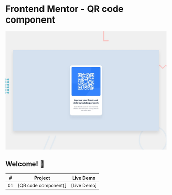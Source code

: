 # Frontend Mentor - QR code component

![Design preview for the QR code component coding challenge](./design/desktop-preview.jpg)

## Welcome! 👋

|  #  | Project                                                                                                    | Live Demo                                                   |
| :-: | ---------------------------------------------------------------------------------------------------------- | -----------------------------------------------
| 01  |       [QR code component)]     | [Live Demo]  |
